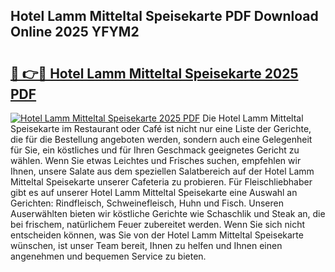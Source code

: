 ## Hotel Lamm Mitteltal Speisekarte PDF Download Online 2025 YFYM2

# <h2><a href="http://gc7zp6w.nevu.top/?p=Hotel+Lamm+Mitteltal+Speisekarte">🔗 👉🔴 Hotel Lamm Mitteltal Speisekarte 2025 PDF</a></h2>

[![Hotel Lamm Mitteltal Speisekarte 2025 PDF](https://i.imgur.com/dBaPXMq.png)](http://gc7zp6w.nevu.top/?p=Hotel+Lamm+Mitteltal+Speisekarte)
Die Hotel Lamm Mitteltal Speisekarte im Restaurant oder Café ist nicht nur eine Liste der Gerichte, die für die Bestellung angeboten werden, sondern auch eine Gelegenheit für Sie, ein köstliches und für Ihren Geschmack geeignetes Gericht zu wählen. Wenn Sie etwas Leichtes und Frisches suchen, empfehlen wir Ihnen, unsere Salate aus dem speziellen Salatbereich auf der Hotel Lamm Mitteltal Speisekarte unserer Cafeteria zu probieren. Für Fleischliebhaber gibt es auf unserer Hotel Lamm Mitteltal Speisekarte eine Auswahl an Gerichten: Rindfleisch, Schweinefleisch, Huhn und Fisch. Unseren Auserwählten bieten wir köstliche Gerichte wie Schaschlik und Steak an, die bei frischem, natürlichem Feuer zubereitet werden. Wenn Sie sich nicht entscheiden können, was Sie von der Hotel Lamm Mitteltal Speisekarte wünschen, ist unser Team bereit, Ihnen zu helfen und Ihnen einen angenehmen und bequemen Service zu bieten.
